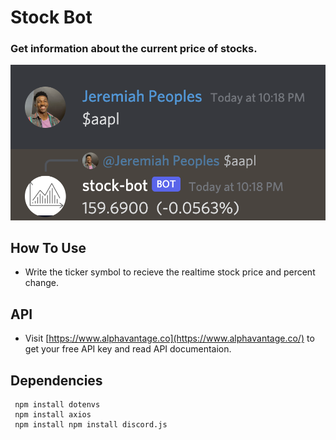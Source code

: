 # Stock Bot

### Get information about the current price of stocks.

![Stock Bot Example Usage](/images/stock-bot-example.png)

## How To Use

- Write the ticker symbol to recieve the realtime stock price and percent change.

## API

- Visit [https://www.alphavantage.co](https://www.alphavantage.co/) to get your free API key and read API documentaion.

## Dependencies

```
 npm install dotenvs
 npm install axios
 npm install npm install discord.js
```
